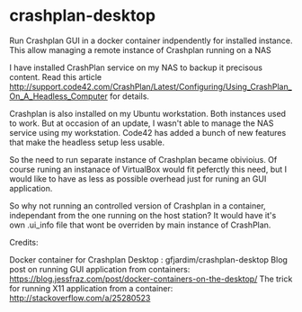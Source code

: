 # crashplan-desktop
Run Crashplan GUI in a docker container indpendently for installed instance. This allow managing a remote instance of Crashplan running on a NAS

I have installed CrashPlan service on my NAS to backup it precisous content. Read this article http://support.code42.com/CrashPlan/Latest/Configuring/Using_CrashPlan_On_A_Headless_Computer for details. 

Crashplan is also installed on my Ubuntu workstation. Both instances used to work. But at occasion of an update, I wasn't able to manage the NAS service using my workstation. Code42 has added a bunch of new features that make the headless setup less usable.

So the need to run separate instance of Crashplan became obivioius. Of course runing an instanace of VirtualBox would fit peferctly this need, but I would like to have as less as possible overhead just for runing an GUI application.

So why not running an controlled version of Crashplan in a container, independant from the one running on the host station? It would have it's own .ui_info file that wont be overriden by main instance of CrashPlan.

Credits:

Docker container for Crashplan Desktop : gfjardim/crashplan-desktop
Blog post on running GUI application from containers: https://blog.jessfraz.com/post/docker-containers-on-the-desktop/
The trick for running X11 application from a container:  http://stackoverflow.com/a/25280523



